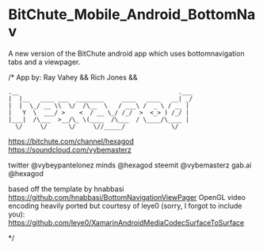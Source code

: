 # BitChute_Mobile_Android_BottomNav
A new version of the BitChute android app which uses bottomnavigation tabs and a viewpager.

/* App by:
    Ray Vahey
   && Rich Jones &&
   ```
.__                                             .___
|  |__   ____ ___  ________     ____   ____   __| _/
|  |  \_/ __ \\  \/  /\__  \   / ___\ /  _ \ / __ | 
|   Y  \  ___/ >    <  / __ \_/ /_/  >  <_> ) /_/ | 
|___|  /\___  >__/\_ \(____  /\___  / \____/\____ | 
     \/     \/      \/     \//_____/             \/ 
```
https://bitchute.com/channel/hexagod
https://soundcloud.com/vybemasterz

twitter @vybeypantelonez
minds @hexagod
steemit @vybemasterz
gab.ai @hexagod

based off the template by hnabbasi
https://github.com/hnabbasi/BottomNavigationViewPager
OpenGL video encoding heavily ported but courtesy of leye0 (sorry, I forgot to include you):
https://github.com/leye0/XamarinAndroidMediaCodecSurfaceToSurface

 */
